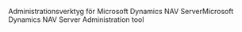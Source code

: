 <span data-ttu-id="944cd-101">Administrationsverktyg för Microsoft Dynamics NAV Server</span><span class="sxs-lookup"><span data-stu-id="944cd-101">Microsoft Dynamics NAV Server Administration tool</span></span>